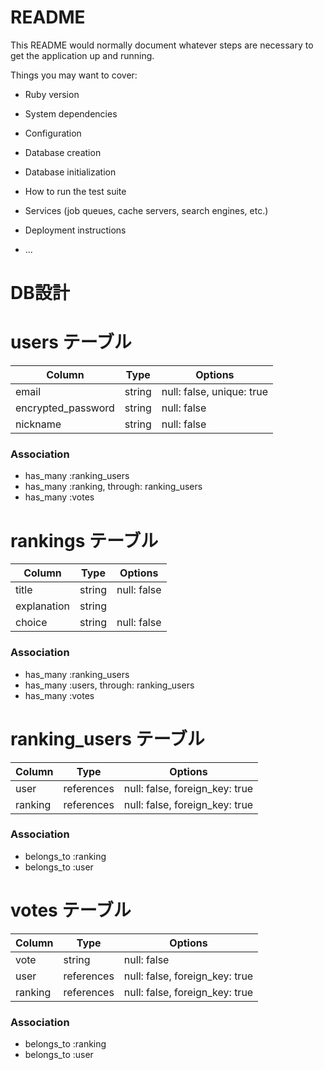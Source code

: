 # README

This README would normally document whatever steps are necessary to get the
application up and running.

Things you may want to cover:

* Ruby version

* System dependencies

* Configuration

* Database creation

* Database initialization

* How to run the test suite

* Services (job queues, cache servers, search engines, etc.)

* Deployment instructions

* ...

# DB設計

# users テーブル
| Column              | Type     | Options                   |
| ------------------- | -------- | ------------------------- |
| email               | string   | null: false, unique: true |
| encrypted_password  | string   | null: false               |
| nickname            | string   | null: false               |

### Association
- has_many :ranking_users
- has_many :ranking, through: ranking_users
- has_many :votes


# rankings テーブル
| Column     | Type          | Options     |
| ---------- | ------------- | ----------- |
| title      | string        | null: false |
| explanation| string        |             |
| choice     | string        | null: false |

### Association
- has_many :ranking_users
- has_many :users, through: ranking_users
- has_many :votes


# ranking_users テーブル
| Column      | Type       | Options                        |
| ----------- | ---------- | ------------------------------ |
| user        | references | null: false, foreign_key: true |
| ranking     | references | null: false, foreign_key: true |

### Association
- belongs_to :ranking
- belongs_to :user


# votes テーブル
| Column      | Type          | Options                        |
| ----------- | ------------- | ------------------------------ |
| vote        | string        | null: false                    |
| user        | references    | null: false, foreign_key: true |
| ranking     | references    | null: false, foreign_key: true |

### Association
- belongs_to :ranking
- belongs_to :user
